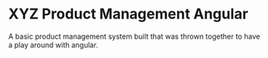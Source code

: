 # XYZ Product Management Angular
A basic product management system built that was thrown together to have a play around with angular.
